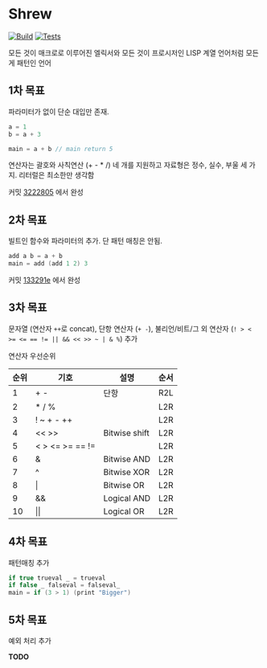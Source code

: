# Shrew

[![Build](https://img.shields.io/appveyor/ci/phillyai/shrew/master.svg)](https://ci.appveyor.com/project/phillyai/shrew)
[![Tests](https://img.shields.io/appveyor/tests/phillyai/shrew/master.svg)](https://ci.appveyor.com/project/phillyai/shrew/build/tests)

모든 것이 매크로로 이루어진 엘릭서와 모든 것이 프로시저인 LISP 계열 언어처럼 모든 게 패턴인 언어

## 1차 목표

파라미터가 없이 단순 대입만 존재.

```c
a = 1
b = a + 3

main = a + b // main return 5
```

연산자는 괄호와 사칙연산 (+ - * /) 네 개를 지원하고 자료형은 정수, 실수, 부울 세 가지.
리터럴은 최소한만 생각함

커밋 [3222805](https://github.com/phillyai/shrew/commit/322280526522e7ef5ac79fbfd9c908dafe7b88cf) 에서 완성

## 2차 목표

빌트인 함수와 파라미터의 추가. 단 패턴 매칭은 안됨.

```c
add a b = a + b
main = add (add 1 2) 3
```

커밋 [133291e](https://github.com/phillyai/shrew/commit/133291ee904c6899481ead862dadba5b79232b0c) 에서 완성

## 3차 목표

문자열 (연산자 `++`로 concat), 단항 연산자 (`+ -`), 불리언/비트/그 외 연산자 (`! > < >= <= == != || && << >> ~ | & %`) 추가

연산자 우선순위

|순위|기호|설명|순서|
|--|--|--|--|
|1|+ -|단항|R2L|
|2|* / %||L2R|
|3|! ~ + - ++||L2R|
|4|<< >>|Bitwise shift|L2R|
|5|< > <= >= == !=||L2R|
|6|&|Bitwise AND|L2R|
|7|^|Bitwise XOR|L2R|
|8|\||Bitwise OR|L2R|
|9|&&|Logical AND|L2R|
|10|\|\||Logical OR|L2R|

## 4차 목표

패턴매칭 추가

```c
if true trueval _ = trueval
if false _ falseval = falseval_
main = if (3 > 1) (print "Bigger")
```

## 5차 목표

예외 처리 추가

**TODO**